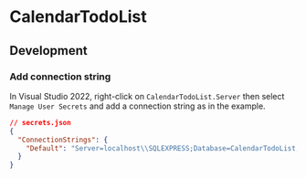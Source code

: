 # CalendarTodoList

## Development

### Add connection string

In Visual Studio 2022, right-click on `CalendarTodoList.Server` then select `Manage User Secrets` and add a connection string as in the example.

```json
// secrets.json
{
  "ConnectionStrings": {
    "Default": "Server=localhost\\SQLEXPRESS;Database=CalendarTodoList;Trusted_Connection=True;TrustServerCertificate=True;"
  }
}
```
